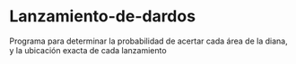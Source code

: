 # Lanzamiento-de-dardos
Programa para determinar la probabilidad de acertar cada área de la diana, y la ubicación exacta de cada lanzamiento
